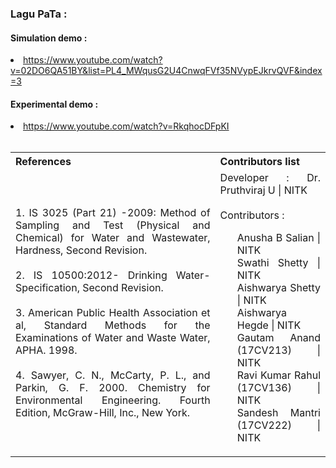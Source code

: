 
### Lagu PaTa :

#### Simulation demo :

  <li><a href="https://www.youtube.com/watch?v=02DO6QA51BY&list=PL4_MWqusG2U4CnwqFVf35NVypEJkrvQVF&index=3">https://www.youtube.com/watch?v=02DO6QA51BY&list=PL4_MWqusG2U4CnwqFVf35NVypEJkrvQVF&index=3</a></li>

#### Experimental demo :

<li><a href="https://www.youtube.com/watch?v=RkqhocDFpKI">https://www.youtube.com/watch?v=RkqhocDFpKI</a></li>
<br>
<table style="text-align:justify;">
  <tr style="background-color:transparent;">
    <th style="width:65%;">References</th>
    <th style="width:35%;">Contributors list</th>
  </tr>
  <tr style="background-color:transparent;">
    <td style="width:65%;">1. IS 3025 (Part 21) -2009: Method of Sampling and Test (Physical and Chemical) for Water and Wastewater, Hardness, Second Revision.</br></br>
    2. IS 10500:2012- Drinking Water- Specification, Second Revision.</br></br>
    3. American Public Health Association et al, Standard Methods for the Examinations of Water and Waste Water, APHA. 1998.</br></br>
    4. Sawyer, C. N., McCarty, P. L., and Parkin, G. F. 2000. Chemistry for Environmental Engineering. Fourth Edition, McGraw-Hill, Inc., New York.</td>
    <td style="width:35%;">Developer : Dr. Pruthviraj U | NITK</br></br>
    Contributors :
    <ul style="list-style-type: none;">
    <li>Anusha B Salian | NITK</li>
    <li>Swathi Shetty | NITK</li>
    <li>Aishwarya Shetty | NITK</li>
    <li>Aishwarya Hegde | NITK</li>
    <li>Gautam Anand (17CV213) | NITK</li>
    <li>Ravi Kumar Rahul (17CV136) | NITK</li>
    <li>Sandesh Mantri (17CV222) | NITK</li>
    </ul></td>
  </tr>
</table>

